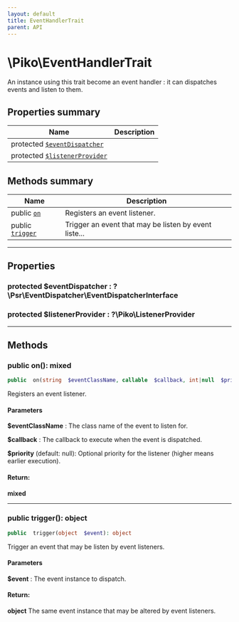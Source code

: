 ```yaml
---
layout: default
title: EventHandlerTrait
parent: API
---
```




# \Piko\EventHandlerTrait

An instance using this trait become an event handler :
it can dispatches events and listen to them.








## Properties summary

| Name | Description |
|------|-------------|
| protected [`$eventDispatcher`](#property_eventDispatcher) |   |
| protected [`$listenerProvider`](#property_listenerProvider) |   |


## Methods summary

| Name | Description |
|------|-------------|
| public [`on`](#method_on) | Registers an event listener.  |
| public [`trigger`](#method_trigger) | Trigger an event that may be listen by event liste... |


-----


## Properties


<a name="property_eventDispatcher"></a>
### protected **$eventDispatcher** : ?\Psr\EventDispatcher\EventDispatcherInterface






<a name="property_listenerProvider"></a>
### protected **$listenerProvider** : ?\Piko\ListenerProvider





-----

## Methods




<a name="method_on"></a>
### public **on()**: mixed

```php
public  on(string  $eventClassName, callable  $callback, int|null  $priority = null): mixed
```

Registers an event listener.



#### Parameters
**$eventClassName** :
The class name of the event to listen for.

**$callback** :
The callback to execute when the event is dispatched.

**$priority**  (default: null):
Optional priority for the listener (higher means earlier execution).






#### Return:
**mixed**


-----



<a name="method_trigger"></a>
### public **trigger()**: object

```php
public  trigger(object  $event): object
```

Trigger an event that may be listen by event listeners.



#### Parameters
**$event** :
The event instance to dispatch.






#### Return:
**object**
The same event instance that may be altered by event listeners.

